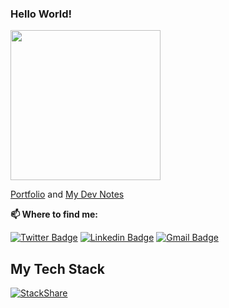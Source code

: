 ### Hello World! 

<img src="https://media.giphy.com/media/qgQUggAC3Pfv687qPC/giphy.gif" width="240px"></h2> 


[Portfolio](https://kubilay.info/) and [My Dev Notes](https://kubilayisen.dev)


**📫 Where to find me:** 

[![Twitter Badge](https://img.shields.io/badge/-@isenkubilay-1ca0f1?style=flat-square&labelColor=1ca0f1&logo=twitter&logoColor=white&link=https://twitter.com/isenkubilay)](https://twitter.com/isenkubilay) [![Linkedin Badge](https://img.shields.io/badge/-kubilayisen-blue?style=flat-square&logo=Linkedin&logoColor=white&link=https://www.linkedin.com/in/kubilayisen/)](https://www.linkedin.com/in/kubilayisen/) 
[![Gmail Badge](https://img.shields.io/badge/-isen.kubilay@gmail.com-c14438?style=flat-square&logo=Gmail&logoColor=white&link=mailto:isen.kubilay@gmail.com)](mailto:isen.kubilay@gmail.com)


## My Tech Stack

[![StackShare](http://img.shields.io/badge/tech-stack-0690fa.svg?style=flat)](https://stackshare.io/isennkubilay/devops)
